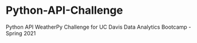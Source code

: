 # Python-API-Challenge
Python API WeatherPy Challenge for UC Davis Data Analytics Bootcamp - Spring 2021
